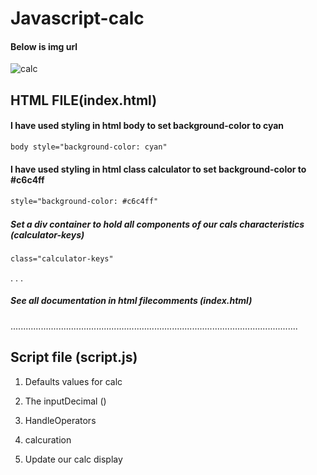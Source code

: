 # Javascript-calc

#### Below is img url
![calc](https://user-images.githubusercontent.com/45118623/89126724-abee9280-d4f0-11ea-804b-cc62999c84bb.png)


## HTML FILE(index.html)

#### I have used styling in html body to set background-color to cyan 
``` html
body style="background-color: cyan"
``` 
#### I have used styling in html class calculator to set background-color to #c6c4ff
``` html
style="background-color: #c6c4ff"
```

##### Set a div container to hold all components of our cals characteristics (calculator-keys)

``` html
class="calculator-keys"
```
.
.
.
##### See all documentation in html filecomments (index.html)
..................................................................................................................

## Script file (script.js)

1. Defaults values for calc

2. The inputDecimal ()
3. HandleOperators 
4. calcuration 
5. Update our calc display